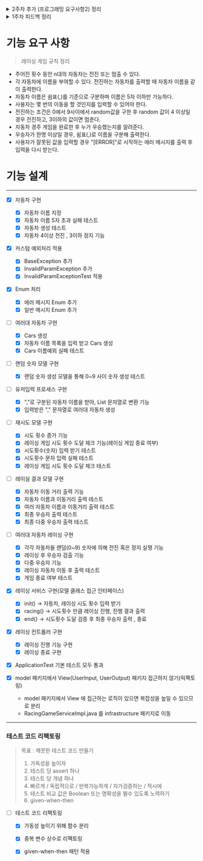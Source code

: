 <details>
<summary> 2주차 추가 (프로그래밍 요구사항2) 정리 </summary>

### 2주차 추가 (프로그래밍 요구사항2)

- 일급 콜렉션을 활용해 구현한다.
- 모든 원시값과 문자열을 포장한다.

### 원시값 포장 이란

- 원시 유형의 값(변수명)을 이용해 의미를 나타내지 않고, 의미있는 객체로 포장한다는 개념

### 일급 콜렉션 이란

- 콜렉션을 포함한 클래스는 반드시 다른 멤버 변수가 없어야 한다.
- 각 콜렉션은 그 자체로 포장돼 있으므로 이제 콜렉션과 관련된 동작은 근거지가 마련된셈이다.
- 필터가 이 새 클래스의 일부가 됨을 알 수 있다.
- 필터는 또한 스스로 함수 객체가 될 수 있다.
- 또한 새 클래스는 두 그룹을 같이 묶는다든가 그룹의 각 원소에 규칙을 적용하는 등의 동작을 처리할 수 있다.
- 이는 인스턴스 변수에 대한 규칙의 확실한 확장이지만 그 자체를 위해서도 중요하다.
- 많은 동작이 있지만 후임 프로그래머나 유지보수 담당자에 의미적 의도나 단초는 거의 없다. - 소트웍스 앤솔로지

</details>

<details>
<summary> 1주차 피드백 정리 </summary>

> 1주차 피드백 지키도록 노력하기  
> 커밋전 항상 아래 내용을 상기 시키며 커밋하도록 노력한다.

1. 프로그램 요구사항 미반영 검토하기 -> 모든 사항을 지킬 수 있도록 꼼꼼하게 프로그래밍하자!
2. RuntimeException 보다는 Exception 을 구체화 시켜 예외상황을 명확하게 정의하자.
3. 이름을 통해 의도를 드러내라. (불용어(Info, Data, a, an, the)를 추가하는 방식은 적절하지 못하다.)
4. 축약하지 마라. (의미를 들어낼 수 있다면 이름은 길어져도 괜찮다)
5. 개발 도구의 code format 기능을 활용
6. space(공백)도 convention 이다.
7. 불필요하게 공백 라인을 만들지 않는다.
8. 구현 순서도 convention 이다.
9. 반복하지 마라.
10. 들여쓰기에 space 와 tab 을 혼용하지 않는다.
11. 의미없는 주석을 달지 않는다. (주석보다는 의미있는 이름을 작성하도록 노력하자!)
12. 값을 하드코딩 하지 마라.(java 상수 개념)
    -> 상수이름은 대문자로 정의한다.
13. git commit 메시지를 의미있게 작성
14. 기능 목록 업데이트 (한번에 완벽하게 작성 보다는, 계속 된 업데이트를 통해 살아있는 문서를 만들도록 노력한다.)
15. 기능 목록 구현을 재검토한다. (너무 상새하게 작성하지 않는다. 기능 정리 정도까지. 예외상황도 기능목록에 정리한다.)
16. READEME.md를 상세히 작성. (READEME 를 통해 어떤 프로젝트이며, 어떤 기능을 담고 있는지 기술한다.)

</details>

# 기능 요구 사항

> 레이싱 게임 규칙 정리

- 주어진 횟수 동안 n대의 자동차는 전진 또는 멈출 수 있다.
- 각 자동차에 이름을 부여할 수 있다. 전진하는 자동차를 출력할 때 자동차 이름을 같이 출력한다.
- 자동차 이름은 쉼표(,)를 기준으로 구분하며 이름은 5자 이하만 가능하다.
- 사용자는 몇 번의 이동을 할 것인지를 입력할 수 있어야 한다.
- 전진하는 조건은 0에서 9사이에서 random값을 구한 후 random 값이 4 이상일 경우 전진하고, 3이하의 값이면 멈춘다.
- 자동차 경주 게임을 완료한 후 누가 우승했는지를 알려준다.
- 우승자가 한명 이상일 경우, 쉼표(,)로 이름을 구분해 출력한다.
- 사용자가 잘못된 값을 입력할 경우 "[ERROR]"로 시작하는 에러 메시지를 출력 후 입력을 다시 받는다.

# 기능 설계

--- 

- [X] 자동차 구현
    - [X] 자동차 이름 지정
    - [X] 자동차 이름 5자 초과 실패 테스트
    - [X] 자동차 생성 테스트
    - [X] 자동차 4이상 전진 , 3이하 정지 기능

- [X] 커스텀 예외처리 적용
    - [X] BaseException 추가
    - [X] InvalidParamException 추가
    - [X] InvalidParamExceptionTest 적용

- [X] Enum 처리
    - [X] 에러 메시지 Enum 추가
    - [X] 일반 메시지 Enum 추가

- [ ] 여러대 자동차 구현
    - [X] Cars 생성
    - [X] 자동차 이름 목록을 입력 받고 Cars 생성
    - [X] Cars 이름예외 실패 테스트

- [ ] 랜덤 숫자 모델 구현
    - [X] 랜덤 숫자 생성 모델을 통해 0~9 사이 숫자 생성 테스트

- [ ] 유저입력 프로세스 구현
    - [X] ","로 구분된 자동차 이름을 받아, List 문자열로 변환 기능
    - [X] 입력받은 "," 문자열로 여러대 자동차 생성

- [ ] 재시도 모델 구현
    - [X] 시도 횟수 증가 기능
    - [X] 레이싱 게임 시도 횟수 도달 체크 기능(레이싱 게임 종료 여부)
    - [X] 시도횟수(숫자) 입력 받기 테스트
    - [X] 시도횟수 문자 입력 실패 테스트
    - [X] 레이싱 게임 시도 횟수 도달 체크 테스트

- [ ] 레이실 결과 모델 구현
    - [X] 자동차 이동 거리 출력 기능
    - [X] 자동차 이름과 이동거리 출력 테스트
    - [X] 여러 자동차 이름과 이동거리 출력 테스트
    - [X] 최종 우승자 출력 테스트
    - [X] 최종 다중 우승자 출력 테스트

- [ ] 여러대 자동차 레이싱 구현
    - [X] 각각 자동차들 랜덤(0~9) 숫자에 의해 전진 혹은 정지 실행 기능
    - [X] 레이싱 후 우승자 검출 기능
    - [X] 다중 우승자 기능
    - [X] 레이싱 자동차 이동 후 출력 테스트
    - [X] 게임 종료 여부 테스트

- [X] 레이싱 서비스 구현(모델 클래스 접근 인터페이스)
    - [X] init() -> 자동차, 레이싱 시도 횟수 입력 받기
    - [X] racing() -> 시도횟수 만큼 레이싱 진행, 진행 결과 출력
    - [X] end() -> 시도횟수 도달 검증 후 최종 우승자 출력 , 종료

- [X] 레이싱 컨트롤러 구현
    - [X] 레이싱 진행 기능 구현
    - [X] 레이싱 종료 구현

- [X] ApplicationTest 기본 테스트 모두 통과

- [X] model 패키지에서 View(UserInput, UserOutput) 패키지 접근하지 않기(릭팩토링)
    - model 패키지에서 View 에 접근하는 로직이 있으면 복잡성을 높일 수 있으므로 분리
    - RacingGameServiceImpl.java 를 infrastructure 패키지로 이동

--- 

### 테스트 코드 리팩토링

> 목표 : 깨끗한 테스트 코드 만들기
> 1. 가독성을 높이자
> 2. 테스트 당 assert 하나
> 3. 테스트 당 개념 하나
> 4. 빠르게 / 독립적으로 / 반복가능하게 / 자가검증하는 / 적시에
> 5. 테스트 비교 값은 Boolean 또는 명확성을 뛸수 있도록 노력하기
> 6. given-when-then
>

- [ ] 테스트 코드 리팩토링
    - [X] 가동성 높이기 위해 함수 분리
    - [X] 중복 변수 상수로 리팩토링
    - [X] given-when-then 패턴 적용
  
